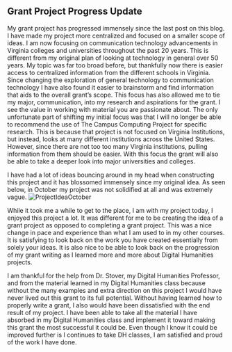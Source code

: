 ##
Grant Project Progress Update 
-
My grant project has progressed immensely since the last post on this blog. I have made my project more centralized and focused on a smaller scope of ideas. I am now focusing on communication technology advancements in Virginia colleges and universities throughout the past 20 years. 
This is different from my original plan of looking at technology in general over 50 years. My topic was far too broad before, but thankfully now there is easier access to centralized information from the different schools in Virginia. Since changing the exploration of general technology to communication technology I have also found it easier to brainstorm and find information that aids to the overall grant’s scope. This focus has also allowed me to tie my major, communication, into my research and aspirations for the grant. I see the value in working with material you are passionate about. 
The only unfortunate part of shifting my initial focus was that I will no longer be able to recommend the use of The Campus Computing Project for specific research. This is because that project is not focused on Virginia Institutions, but instead, looks at many different institutions across the United States. However, since there are not too too many Virginia institutions, pulling information from them should be easier. With this focus the grant will also be able to take a deeper look into major universities and colleges. 
 
I have had a lot of ideas bouncing around in my head when constructing this project and it has blossomed immensely since my original idea. As seen below, in October my project was not solidified at all and was extremely vague. 
![ProjectIdeaOctober](https://hannahfulk.github.io/hannah/images/BlogPostGraphic.JPG)

While it took me a while to get to the place, I am with my project today, I enjoyed this project a lot. It was different for me to be creating the idea of a grant project as opposed to completing a grant project. This was a nice change in pace and experience than what I am used to in my other courses. It is satisfying to look back on the work you have created essentially from solely your ideas. It is also nice to be able to look back on the progression of my grant writing as I learned more and more about Digital Humanities projects. 
 
I am thankful for the help from Dr. Stover, my Digital Humanities Professor, and from the material learned in my Digital Humanities class because without the many examples and extra direction on this project I would have never lived out this grant to its full potential. Without having learned how to properly write a grant, I also would have been dissatisfied with the end result of my project. I have been able to take all the material I have absorbed in my Digital Humanities class and implement it toward making this grant the most successful it could be. Even though I know it could be improved further is I continues to take DH classes, I am satisfied and proud of the work I have done. 
